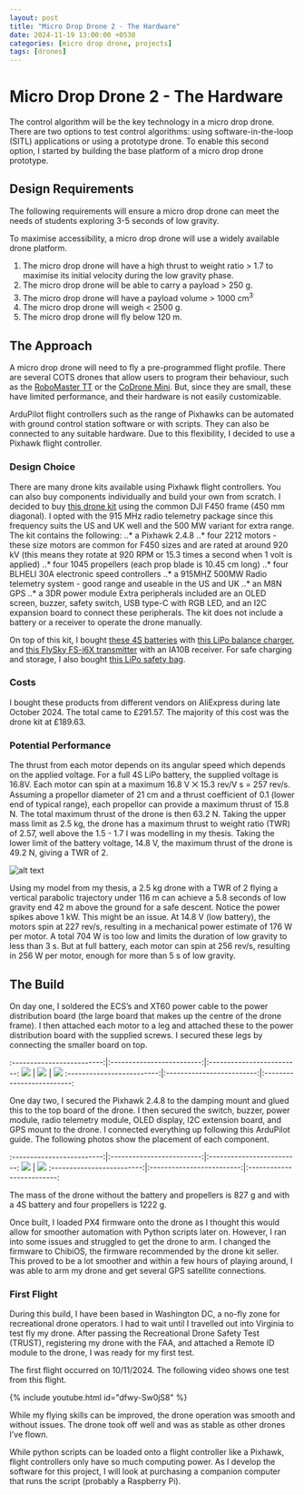 ```yaml
---
layout: post
title: "Micro Drop Drone 2 - The Hardware"
date: 2024-11-19 13:00:00 +0530
categories: [micro drop drone, projects]
tags: [drones]
---
```


# Micro Drop Drone 2 - The Hardware
The control algorithm will be the key technology in a micro drop drone. There are two options to test control algorithms: using software-in-the-loop (SITL) applications or using a prototype drone. To enable this second option, I started by building the base platform of a micro drop drone prototype.

## Design Requirements
The following requirements will ensure a micro drop drone can meet the needs of students exploring 3-5 seconds of low gravity.

To maximise accessibility, a micro drop drone will use a widely available drone platform. 
1. The micro drop drone will have a high thrust to weight ratio > 1.7 to maximise its initial velocity during the low gravity phase. 
2. The micro drop drone will be able to carry a payload > 250 g.
3. The micro drop drone will have a payload volume > 1000 cm<sup>3<sup>.
4. The micro drop drone will weigh < 2500 g.
5. The micro drop drone will fly below 120 m.

## The Approach
A micro drop drone will need to fly a pre-programmed flight profile. There are several COTS drones that allow users to program their behaviour, such as the [RoboMaster TT](https://www.dji.com/robomaster-tt?site=brandsite&from=landing_page) or the [CoDrone Mini](https://www.robolink.com/products/codrone-mini). But, since they are small, these have limited performance, and their hardware is not easily customizable.

ArduPilot flight controllers such as the range of Pixhawks can be automated with ground control station software or with scripts. They can also be connected to any suitable hardware. Due to this flexibility, I decided to use a Pixhawk flight controller.

### Design Choice
There are many drone kits available using Pixhawk flight controllers. You can also buy components individually and build your own from scratch. I decided to buy [this drone kit](https://www.aliexpress.com/item/1005004806035219.html?gatewayAdapt=4itemAdapt) using the common DJI F450 frame (450 mm diagonal). I opted with the 915 MHz radio telemetry package since this frequency suits the US and UK well and the 500 MW variant for extra range. The kit contains the following:
..* a Pixhawk 2.4.8
..* four 2212 motors - these size motors are common for F450 sizes and are rated at around 920 kV (this means they rotate at 920 RPM or 15.3 times a second when 1 volt is applied)
..* four 1045 propellers (each prop blade is 10.45 cm long)
..* four BLHELI 30A electronic speed controllers
..* a 915MHZ 500MW Radio telemetry system - good range and useable in the US and UK
..* an M8N GPS
..* a 3DR power module
Extra peripherals included are an OLED screen, buzzer, safety switch, USB type-C with RGB LED, and an I2C expansion board to connect these peripherals. The kit does not include a battery or a receiver to operate the drone manually.

On top of this kit, I bought [these 4S batteries](https://www.aliexpress.com/item/1005007439526090.html?gatewayAdapt=4itemAdapt) with [this LiPo balance charger](https://www.aliexpress.com/item/1005004771454637.html?gatewayAdapt=4itemAdapt), and [this FlySky FS-i6X transmitter](https://www.aliexpress.com/item/1005006860791905.html?gatewayAdapt=4itemAdapt) with an IA10B receiver. For safe charging and storage, I also bought [this LiPo safety bag](https://www.aliexpress.com/item/1005004478094343.html?gatewayAdapt=4itemAdapt).

### Costs
I bought these products from different vendors on AliExpress during late October 2024. The total came to £291.57. The majority of this cost was the drone kit at £189.63.

### Potential Performance
The thrust from each motor depends on its angular speed which depends on the applied voltage. For a full 4S LiPo battery, the supplied voltage is 16.8V. Each motor can spin at a maximum 16.8 V ⨉ 15.3 rev/V s = 257 rev/s. Assuming a propellor diameter of 21 cm and a thrust coefficient of 0.1 (lower end of typical range), each propellor can provide a maximum thrust of 15.8 N. The total maximum thrust of the drone is then 63.2 N. Taking the upper mass limit as 2.5 kg, the drone has a maximum thrust to weight ratio (TWR) of 2.57, well above the 1.5 - 1.7 I was modelling in my thesis. Taking the lower limit of the battery voltage, 14.8 V, the maximum thrust of the drone is 49.2 N, giving a TWR of  2.

![alt text](https://github.com/hamishsproul/myblog/images/blogpost2/mdd_solve_ivp_1.png "A Model a Micro Drop Drone's Performance with a TWR of 2")

Using my model from my thesis, a 2.5 kg drone with a TWR of 2 flying a vertical parabolic trajectory under 116 m can achieve a 5.8 seconds of low gravity end 42 m above the ground for a safe descent. Notice the power spikes above 1 kW. This might be an issue. At 14.8 V (low battery), the motors spin at 227 rev/s, resulting in a mechanical power estimate of 176 W per motor. A total 704 W is too low and limits the duration of low gravity to less than 3 s. But at full battery, each motor can spin at 256 rev/s, resulting in 256 W per motor, enough for more than 5 s of low gravity. 

## The Build
On day one, I soldered the ECS’s and XT60 power cable to the power distribution board (the large board that makes up the centre of the drone frame). I then attached each motor to a leg and attached these to the power distribution board with the supplied screws. I secured these legs by connecting the smaller board on top. 



:-------------------------:|:-------------------------:|:-------------------------:
![](https://github.com/hamishsproul/myblog/images/blogpost2/PXL_20241021_171654524.jpg)   | ![](https://github.com/hamishsproul/myblog/images/blogpost2/PXL_20241021_180451121.jpg) | ![](https://github.com/hamishsproul/myblog/images/blogpost2/PXL_20241021_174116037.jpg)
:-------------------------:|:-------------------------:|:-------------------------:


One day two, I secured the Pixhawk 2.4.8 to the damping mount and glued this to the top board of the drone. I then secured the switch, buzzer, power module, radio telemetry module, OLED display, I2C extension board, and GPS mount to the drone. I connected everything up following this ArduPilot guide. The following photos show the placement of each component.


:-------------------------:|:-------------------------:|:-------------------------:
![](https://github.com/hamishsproul/myblog/images/blogpost2/PXL_20241119_165359072.jpg)   | ![](https://github.com/hamishsproul/myblog/images/blogpost2/PXL_20241119_165443471.jpg)
:-------------------------:|:-------------------------:|:-------------------------:


The mass of the drone without the battery and propellers is 827 g and with a 4S battery and four propellers is 1222 g.

Once built, I loaded PX4 firmware onto the drone as I thought this would allow for smoother automation with Python scripts later on. However, I ran into some issues and struggled to get the drone to arm. I changed the firmware to ChibiOS, the firmware recommended by the drone kit seller. This proved to be a lot smoother and within a few hours of playing around, I was able to arm my drone and get several GPS satellite connections. 

### First Flight
During this build, I have been based in Washington DC, a no-fly zone for recreational drone operators. I had to wait until I travelled out into Virginia to test fly my drone. After passing the Recreational Drone Safety Test (TRUST), registering my drone with the FAA, and attached a Remote ID module to the drone, I was ready for my first test.

The first flight occurred on 10/11/2024. The following video shows one test from this flight. 

{% include youtube.html id="dfwy-Sw0jS8" %}


While my flying skills can be improved, the drone operation was smooth and without issues. The drone took off well and was as stable as other drones I’ve flown. 

While python scripts can be loaded onto a flight controller like a Pixhawk, flight controllers only have so much computing power. As I develop the software for this project, I will look at purchasing a companion computer that runs the script (probably a Raspberry Pi).


